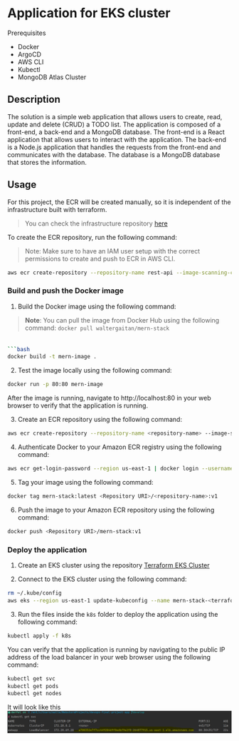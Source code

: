 # Application for EKS cluster

Prerequisites
- Docker
- ArgoCD
- AWS CLI
- Kubectl
- MongoDB Atlas Cluster

## Description
The solution is a simple web application that allows users to create, read, update and delete (CRUD) a TODO list. The application is composed of a front-end, a back-end and a MongoDB database. The front-end is a React application that allows users to interact with the application. The back-end is a Node.js application that handles the requests from the front-end and communicates with the database. The database is a MongoDB database that stores the information.

## Usage


For this project, the ECR will be created manually, so it is independent of the infrastructure built with terraform.
> You can check the infrastructure repository [here](https://github.com/Walter-Gaitan/devops-final-project-terraform)

To create the ECR repository, run the following command:
> Note: Make sure to have an IAM user setup with the correct permissions to create and push to ECR in AWS CLI.

```bash
aws ecr create-repository --repository-name rest-api --image-scanning-configuration scanOnPush=true --image-tag-mutability IMMUTABLE --region us-east-1
```

### Build and push the Docker image

1. Build the Docker image using the following command:
> **Note**: You can pull the image from Docker Hub using the following command:
> ```docker pull waltergaitan/mern-stack```

```bash

```bash
docker build -t mern-image .  
```

2. Test the image locally using the following command:

```bash
docker run -p 80:80 mern-image
```

After the image is running, navigate to http://localhost:80 in your web browser to verify that the application is running.

3. Create an ECR repository using the following command:

```bash 
aws ecr create-repository --repository-name <repository-name> --image-scanning-configuration scanOnPush=true --image-tag-mutability IMMUTABLE --region us-east-1
```

4. Authenticate Docker to your Amazon ECR registry using the following command:

```bash
aws ecr get-login-password --region us-east-1 | docker login --username AWS --password-stdin <aws_account_id>.dkr.ecr.us-east-1.amazonaws.com
```

5. Tag your image using the following command:

```bash
docker tag mern-stack:latest <Repository URI>/<repository-name>:v1
```

6. Push the image to your Amazon ECR repository using the following command:

```bash
docker push <Repository URI>/mern-stack:v1
```
### Deploy the application

1. Create an EKS cluster using the repository [Terraform EKS Cluster](https://github.com/Walter-Gaitan/devops-final-project-terraform)

2. Connect to the EKS cluster using the following command:

```bash
rm ~/.kube/config
aws eks --region us-east-1 update-kubeconfig --name mern-stack-<terraform.workspace>-eks
```

3. Run the files inside the ```k8s``` folder to deploy the application using the following command:

```bash
kubectl apply -f k8s
```

You can verify that the application is running by navigating to the public IP address of the load balancer in your web browser using the following command:

```bash
kubectl get svc
kubectl get pods
kubectl get nodes
```

It will look like this
![img.png](images/img.png)

